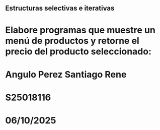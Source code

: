 ## Estructuras selectivas e iterativas
# Elabore programas que muestre un menú de productos y retorne el precio del producto seleccionado:

# Angulo Perez Santiago Rene
# S25018116
# 06/10/2025

